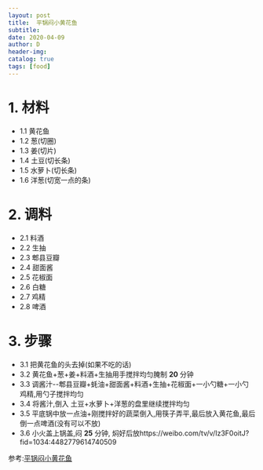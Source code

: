 ```yaml
--- 
layout: post
title:  平锅闷小黄花鱼
subtitle:
date: 2020-04-09
author: D
header-img:
catalog: true
tags: [food]
---
```


# 1. 材料
- 1.1 黄花鱼 
- 1.2 葱(切圈)
- 1.3 姜(切片)
- 1.4 土豆(切长条)
- 1.5 水萝卜(切长条)
- 1.6 洋葱(切宽一点的条)

# 2. 调料
- 2.1 料酒 
- 2.2 生抽 
- 2.3 郫县豆瓣
- 2.4 甜面酱 
- 2.5 花椒面
- 2.6 白糖
- 2.7 鸡精 
- 2.8 啤酒

# 3. 步骤
- 3.1 把黄花鱼的头去掉(如果不吃的话)
- 3.2 黄花鱼+葱+姜+料酒+生抽用手搅拌均匀腌制 **20** 分钟
- 3.3 调酱汁--郫县豆瓣+蚝油+甜面酱+料酒+生抽+花椒面+一小勺糖+一小勺鸡精,用勺子搅拌均匀
- 3.4 将酱汁,倒入 土豆+水萝卜+洋葱的盘里继续搅拌均匀
- 3.5 平底锅中放一点油+刚搅拌好的蔬菜倒入,用筷子弄平,最后放入黄花鱼,最后倒一点啤酒(没有可以不放)
- 3.6 小火盖上锅盖,闷 **25** 分钟, 焖好后放https://weibo.com/tv/v/Iz3F0oitJ?fid=1034:4482779614740509

参考:[平锅闷小黄花鱼](https://weibo.com/tv/v/Iz3F0oitJ?fid=1034:4482779614740509)
